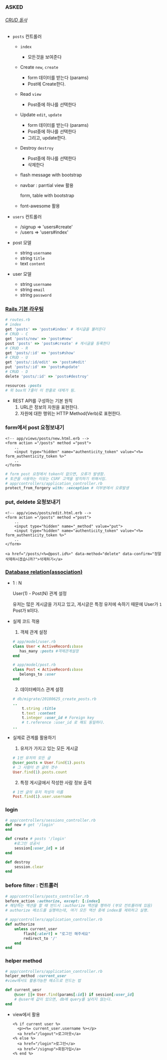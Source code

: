 ### ASKED

###### [CRUD 동사](https://guides.rorlab.org/routing.html#crud-%EB%8F%99%EC%82%AC-%EC%95%A1%EC%85%98)

* `posts` 컨트롤러

  * `index`

    * 모든것을 보여준다

  * Create `new`, `create`

    * form 데이터를 받는다 (params)
    * Post에 Create한다.

  * Read `view`

    * Post중에 하나를 선택한다

  * Update `edit`, `update`

    * form 데이터를 받는다 (params)
    * Post중에 하나를 선택한다
    * 그리고, update한다.

  * Destroy `destroy`

    * Post중에 하나를 선택한다
    * 삭제한다

  * flash message with bootstrap

  * navbar : parrtial view 활용

    form, table with bootstrap

  * font-awesome 활용

* `users` 컨트롤러

  * /signup => 'users#create'
  * /users => 'users#index'

* post 모델

  * string `username`
  * string `title`
  * text `content`

* user 모델

  * string `username`
  * string `email`
  * string `password`



### [Rails 기본 라우팅](https://guides.rorlab.org/routing.html#%EB%A6%AC%EC%86%8C%EC%8A%A4-%EA%B8%B0%EB%B0%98%EC%9C%BC%EB%A1%9C-%EB%9D%BC%EC%9A%B0%ED%8C%85%ED%95%98%EA%B8%B0-rails%EC%9D%98-%EA%B8%B0%EB%B3%B8)

```ruby
# routes.rb
# index
get 'posts' => 'posts#index' # 게시글을 불러온다
# CRUD - C
get 'posts/new' => 'posts#new'
post 'posts' => 'posts#create' # 게시글을 등록한다
# CRUD - R
get 'posts/:id' => 'posts#show'
# CRUD - U
get 'posts/:id/edit' => 'posts#edit'
put 'posts/:id' => 'posts#update'
# CRUD - D
delete 'posts/:id' => 'posts#destroy'
```

```ruby
resources :posts 
# 위 box의 7줄이 이 한줄로 대체가 됨.
```

* REST API를 구성하는 기본 원칙
  1.  URL은 정보의 자원을 표현한다.
  2. 자원에 대한 행위는 HTTP Method(Verb)로 표현한다.

### form에서 post 요청보내기

```erb
<!-- app/views/posts/new.html.erb -->
<form action ="/posts" method ="post">
    ..
    <input type="hidden" name="authenticity_token" value="<%= form_authenticity_token %>"
    ..
</form>
```

```ruby
# form post 요청에서 token이 없으면, 오류가 발생함.
# 토큰을 사용하는 이유는 CSRF 고역을 방지하기 위해서임.
# app/controllers/application_controller.rb
protect_from_forgery with: :exception # 이부분에서 오류발생
```

### put, deldete 요청보내기

```erb
<!-- app/views/posts/edit.html.erb -->
<form action ="/posts" method ="post">
    ..
    <input type="hidden" name="_method" value="put">
    <input type="hidden" name="authenticity_token" value="<%= form_authenticity_token %>"
    ..
</form>
```

```erb
<a href="/posts/<%=@post.id%>" data-method="delete" data-confirm="정말 삭제하시겠습니까?">삭제하기</a>
```

### [Database relation(association)](https://guides.rorlab.org/association_basics.html)

* 1 : N

  User(1) - Post(N) 관계 설정

  유저는 많은 게시글을 가지고 있고, 게시글은 특정 유저에 속하기 때문에 User가 `1` Post가 `N`이다.

* 실제 코드 적용

  1. 객체 관계 설정

  ```ruby
  # app/model/user.rb
  class User < ActiveRecord::base
     has_many :posts #객체관계설정
  end
  ```

  ```ruby
  # app/model/post.rb
  class Post < ActiveRecord::base
     belongs_to :user 
  end
  ```

  2. 데이터베이스 관계 설정

  ```ruby
  # db/migrate/20180625_create_posts.rb
  ..
      t.string :title
      t.text :content
      t.integer :user_id # Foreign key
      # t.reference :user_id 로 해도 동일하다.
  ..
  ```

* 실제로 관계를 활용하기

  1. 유저가 가지고 있는 모든 게시글

  ```ruby
  # 1번 유저의 모든 글
  @user_posts = User.find(1).posts
  # 그 사람이 쓴 글의 갯수
  User.find(1).posts.count
  ```

  2. 특정 게시글에서 작성한 사람 정보 출력

  ```ruby
  # 1번 글의 유저 작성자 이름
  Post.find(1).user.username
  ```

### login

```ruby
# app/controllers/sessions_controller.rb
def new # get '/login'
end

def create # posts '/login'
    #로그인 성공시
    session[:user_id] = id
end

def destroy
    session.clear
end
```

### before filter : 컨트롤러

```ruby 
# app/controllers/posts_controller.rb
before_action :authorize, except: [:index]
# 해당하는 액션을 할 때 반드시 :authorize 액션을 행하라 (부모 컨트롤러에 있음)
# authorize 메소드를 실행하는데, 여기 모든 액션 중에 index를 제외하고 실행.
```

```ruby
# app/controllers/application_controller.rb
def authorize
    unless current_user
        flash[:alert] = "로그인 해주세요"
        redirect_to '/'
    end
end
```

### helper method

```ruby
# app/controllers/application_controller.rb
helper_method :current_user
#view에서도 활용가능한 메소드로 만드는 법

def current_uesr
    @user ||= User.find(params[:id]) if session[:user_id]
    # @user에 값이 있으면, db에 query를 날리지 않는다.
end
```

* view에서 활용

  ```erb
  <% if current user %>
  	<p><%= current_user.username %></p>
  	<a href="/logout">로그아웃</a>
  <% else %>
  	<a href="/login">로그인</a>
  	<a href="/signup">회원가입</a>
  <% end %>
  ```

  